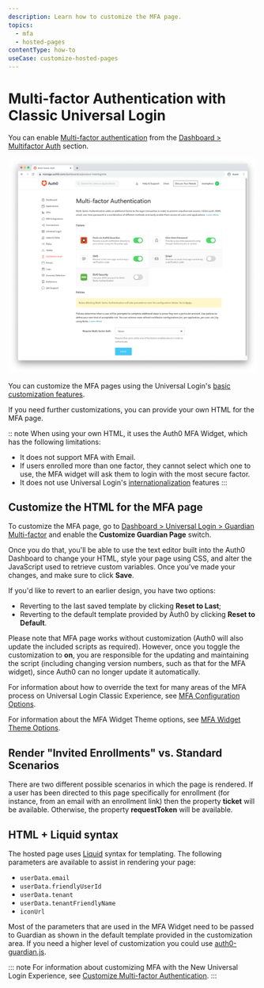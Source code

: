 ```yaml
---
description: Learn how to customize the MFA page.
topics:
  - mfa
  - hosted-pages
contentType: how-to
useCase: customize-hosted-pages
---
```

# Multi-factor Authentication with Classic Universal Login

You can enable [Multi-factor authentication](/mfa) from the [Dashboard > Multifactor Auth](${manage_url}/#/mfa) section.

![Universal Login MFA Page](/media/articles/multifactor-authentication/mfa-dashboard.png)

You can customize the MFA pages using the Universal Login's [basic customization features](/universal-login#simple-customization). 

If you need further customizations, you can provide your own HTML for the MFA page. 

:: note
When using your own HTML, it uses the Auth0 MFA Widget, which has the following limitations:
- It does not support MFA with Email.
- If users enrolled more than one factor, they cannot select which one to use, the MFA widget will ask them to login with the most secure factor.
- It does not use Universal Login's [internationalization](/universal-login/i18n) features
::: 

## Customize the HTML for the MFA page

To customize the MFA page, go to [Dashboard > Universal Login > Guardian Multi-factor](${manage_url}/#/mfa_page) and enable the __Customize Guardian Page__ switch.

Once you do that, you'll be able to use the text editor built into the Auth0 Dashboard to change your HTML, style your page using CSS, and alter the JavaScript used to retrieve custom variables. Once you've made your changes, and make sure to click __Save__.

If you'd like to revert to an earlier design, you have two options:

* Reverting to the last saved template by clicking **Reset to Last**;
* Reverting to the default template provided by Auth0 by clicking **Reset to Default**.

Please note that MFA page works without customization (Auth0 will also update the included scripts as required). However, once you toggle the customization to **on**, you are responsible for the updating and maintaining the script (including changing version numbers, such as that for the MFA widget), since Auth0 can no longer update it automatically.

For information about how to override the text for many areas of the MFA process on Universal Login Classic Experience, see [MFA Configuration Options](/mfa/references/language-dictionary).

For information about the MFA Widget Theme options, see [MFA Widget Theme Options](/mfa/references/mfa-widget-reference).

## Render "Invited Enrollments" vs. Standard Scenarios

There are two different possible scenarios in which the page is rendered. If a user has been directed to this page specifically for enrollment (for instance, from an email with an enrollment link) then the property **ticket** will be available. Otherwise, the property **requestToken** will be available.

## HTML + Liquid syntax

The hosted page uses [Liquid](https://github.com/Shopify/liquid/wiki/Liquid-for-Designers) syntax for templating.
The following parameters are available to assist in rendering your page:

* `userData.email` 
* `userData.friendlyUserId`
* `userData.tenant`
* `userData.tenantFriendlyName`
* `iconUrl`

Most of the parameters that are used in the MFA Widget need to be passed to Guardian as shown in the default template provided in the customization area.
If you need a higher level of customization you could use [auth0-guardian.js](https://github.com/auth0/auth0-guardian.js/tree/master/example).

::: note
For information about customizing MFA with the New Universal Login Experience, see [Customize Multi-factor Authentication](/mfa/guides/customize-mfa-universal-login).
:::
